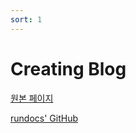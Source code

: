 ```yaml
---
sort: 1
---
```


# Creating Blog



[원본 페이지](https://www.rundocs.io/)

[rundocs' GitHub](https://github.com/rundocs/jekyll-rtd-theme)